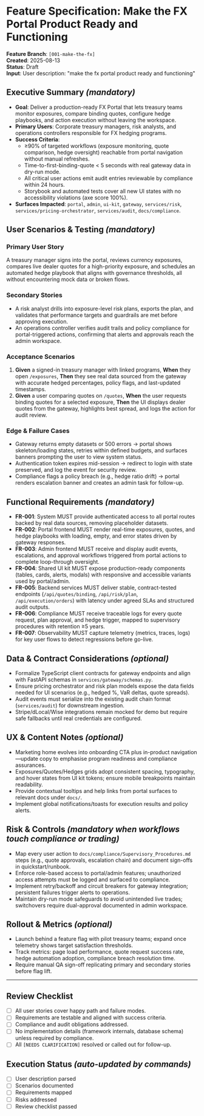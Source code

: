 # Feature Specification: Make the FX Portal Product Ready and Functioning

**Feature Branch**: `[001-make-the-fx]`  
**Created**: 2025-08-13  
**Status**: Draft  
**Input**: User description: "make the fx portal product ready and functioning"

## Executive Summary *(mandatory)*
- **Goal**: Deliver a production-ready FX Portal that lets treasury teams monitor exposures, compare binding quotes, configure hedge playbooks, and action execution without leaving the workspace.
- **Primary Users**: Corporate treasury managers, risk analysts, and operations controllers responsible for FX hedging programs.
- **Success Criteria**:  
  - ≥90% of targeted workflows (exposure monitoring, quote comparison, hedge oversight) reachable from portal navigation without manual refreshes.  
  - Time-to-first-binding-quote < 5 seconds with real gateway data in dry-run mode.  
  - All critical user actions emit audit entries reviewable by compliance within 24 hours.  
  - Storybook and automated tests cover all new UI states with no accessibility violations (axe score 100%).
- **Surfaces Impacted**: `portal`, `admin`, `ui-kit`, `gateway`, `services/risk`, `services/pricing-orchestrator`, `services/audit`, `docs/compliance`.

## User Scenarios & Testing *(mandatory)*

### Primary User Story
A treasury manager signs into the portal, reviews currency exposures, compares live dealer quotes for a high-priority exposure, and schedules an automated hedge playbook that aligns with governance thresholds, all without encountering mock data or broken flows.

### Secondary Stories
- A risk analyst drills into exposure-level risk plans, exports the plan, and validates that performance targets and guardrails are met before approving execution.
- An operations controller verifies audit trails and policy compliance for portal-triggered actions, confirming that alerts and approvals reach the admin workspace.

### Acceptance Scenarios
1. **Given** a signed-in treasury manager with linked programs, **When** they open `/exposures`, **Then** they see real data sourced from the gateway with accurate hedged percentages, policy flags, and last-updated timestamps.
2. **Given** a user comparing quotes on `/quotes`, **When** the user requests binding quotes for a selected exposure, **Then** the UI displays dealer quotes from the gateway, highlights best spread, and logs the action for audit review.

### Edge & Failure Cases
- Gateway returns empty datasets or 500 errors → portal shows skeleton/loading states, retries within defined budgets, and surfaces banners prompting the user to view system status.
- Authentication token expires mid-session → redirect to login with state preserved, and log the event for security review.
- Compliance flags a policy breach (e.g., hedge ratio drift) → portal renders escalation banner and creates an admin task for follow-up.

## Functional Requirements *(mandatory)*
- **FR-001**: System MUST provide authenticated access to all portal routes backed by real data sources, removing placeholder datasets.
- **FR-002**: Portal frontend MUST render real-time exposures, quotes, and hedge playbooks with loading, empty, and error states driven by gateway responses.
- **FR-003**: Admin frontend MUST receive and display audit events, escalations, and approval workflows triggered from portal actions to complete loop-through oversight.
- **FR-004**: Shared UI kit MUST expose production-ready components (tables, cards, alerts, modals) with responsive and accessible variants used by portal/admin.
- **FR-005**: Backend services MUST deliver stable, contract-tested endpoints (`/api/quotes/binding`, `/api/risk/plan`, `/api/execution/orders`) with latency under agreed SLAs and structured audit outputs.
- **FR-006**: Compliance MUST receive traceable logs for every quote request, plan approval, and hedge trigger, mapped to supervisory procedures with retention ≥5 years.
- **FR-007**: Observability MUST capture telemetry (metrics, traces, logs) for key user flows to detect regressions before go-live.

## Data & Contract Considerations *(optional)*
- Formalize TypeScript client contracts for gateway endpoints and align with FastAPI schemas in `services/gateway/schemas.py`.
- Ensure pricing orchestrator and risk plan models expose the data fields needed for UI scenarios (e.g., hedged %, VaR deltas, quote spreads).
- Audit events must serialize into the existing audit chain format (`services/audit`) for downstream ingestion.
- Stripe/dLocal/Wise integrations remain mocked for demo but require safe fallbacks until real credentials are configured.

## UX & Content Notes *(optional)*
- Marketing home evolves into onboarding CTA plus in-product navigation—update copy to emphasise program readiness and compliance assurances.
- Exposures/Quotes/Hedges grids adopt consistent spacing, typography, and hover states from UI kit tokens; ensure mobile breakpoints maintain readability.
- Provide contextual tooltips and help links from portal surfaces to relevant docs under `docs/`.
- Implement global notifications/toasts for execution results and policy alerts.

## Risk & Controls *(mandatory when workflows touch compliance or trading)*
- Map every user action to `docs/compliance/Supervisory_Procedures.md` steps (e.g., quote approvals, escalation chain) and document sign-offs in quickstart/runbook.
- Enforce role-based access to portal/admin features; unauthorized access attempts must be logged and surfaced to compliance.
- Implement retry/backoff and circuit breakers for gateway integration; persistent failures trigger alerts to operations.
- Maintain dry-run mode safeguards to avoid unintended live trades; switchovers require dual-approval documented in admin workspace.

## Rollout & Metrics *(optional)*
- Launch behind a feature flag with pilot treasury teams; expand once telemetry shows target satisfaction thresholds.
- Track metrics: page load performance, quote request success rate, hedge automation adoption, compliance breach resolution time.
- Require manual QA sign-off replicating primary and secondary stories before flag lift.

---

## Review Checklist
- [ ] All user stories cover happy path and failure modes.
- [ ] Requirements are testable and aligned with success criteria.
- [ ] Compliance and audit obligations addressed.
- [ ] No implementation details (framework internals, database schema) unless required by compliance.
- [ ] All `[NEEDS CLARIFICATION]` resolved or called out for follow-up.

## Execution Status *(auto-updated by commands)*
- [ ] User description parsed
- [ ] Scenarios documented
- [ ] Requirements mapped
- [ ] Risks addressed
- [ ] Review checklist passed
